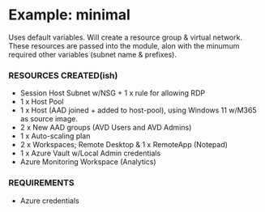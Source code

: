 # Example: minimal

Uses default variables. Will create a resource group & virtual network.
These resources are passed into the module, alon with the minumum required other variables (subnet name & prefixes).

### RESOURCES CREATED(ish)

  * Session Host Subnet  w/NSG + 1 x rule for allowing RDP
  * 1 x Host Pool
  * 1 x Host (AAD joined + added to host-pool), using Windows 11 w/M365 as source image.
  * 2 x New AAD groups (AVD Users and AVD Admins)
  * 1 x Auto-scaling plan
  * 2 x Workspaces; Remote Desktop & 1 x RemoteApp (Notepad)
  * 1 x Azure Vault w/Local Admin credentials
  * Azure Monitoring Workspace (Analytics)

### REQUIREMENTS

  * Azure credentials